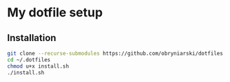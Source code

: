 # My dotfile setup

## Installation

```bash
git clone --recurse-submodules https://github.com/obryniarski/dotfiles.git ~/.dotfiles
cd ~/.dotfiles
chmod u+x install.sh
./install.sh
```

